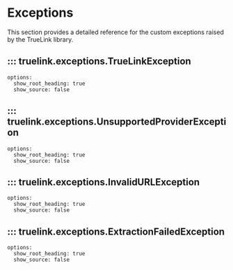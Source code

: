 # Exceptions

This section provides a detailed reference for the custom exceptions raised by the TrueLink library.

## ::: truelink.exceptions.TrueLinkException
    options:
      show_root_heading: true
      show_source: false

## ::: truelink.exceptions.UnsupportedProviderException
    options:
      show_root_heading: true
      show_source: false

## ::: truelink.exceptions.InvalidURLException
    options:
      show_root_heading: true
      show_source: false

## ::: truelink.exceptions.ExtractionFailedException
    options:
      show_root_heading: true
      show_source: false
